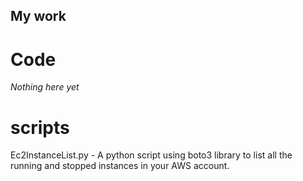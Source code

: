 ## My work


# Code 

*Nothing here  yet*


# scripts

Ec2InstanceList.py - A python script using boto3 library to list all the running and stopped instances in your AWS account.

